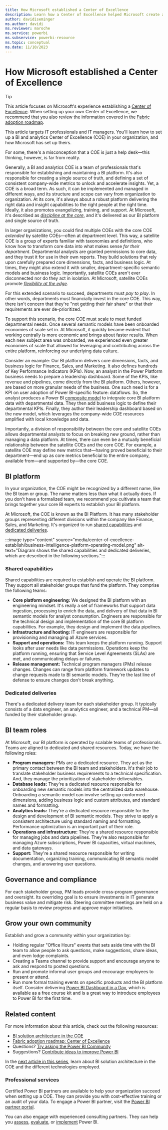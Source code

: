 ```yaml
---
title: How Microsoft established a Center of Excellence
description: Learn how a Center of Excellence helped Microsoft create a standardized analytics and data platform to unlock insights with the right operating model, stakeholder engagement, and shared and dedicated investments.
author: davidiseminger
ms.author: davidi
ms.reviewer: maroche
ms.service: powerbi
ms.subservice: powerbi-resource
ms.topic: conceptual
ms.date: 11/10/2023
---
```

# How Microsoft established a Center of Excellence

> [!TIP]
> This article focuses on Microsoft's experience establishing a [Center of Excellence](fabric-adoption-roadmap-center-of-excellence.md). When setting up your own Center of Excellence, we recommend that you also review the information covered in the [Fabric adoption roadmap](fabric-adoption-roadmap.md).

This article targets IT professionals and IT managers. You'll learn how to set up a BI and analytics Center of Excellence (COE) in your organization, and how Microsoft has set up theirs.

For some, there's a misconception that a COE is just a help desk—this thinking, however, is far from reality.

Generally, a BI and analytics COE is a team of professionals that's responsible for establishing and maintaining a BI platform. It's also responsible for creating a single source of truth, and defining a set of consistent company-wide metrics to unlock and accelerate insights. Yet, a COE is a broad term. As such, it can be implemented and managed in different ways, and its structure and scope can vary from organization to organization. At its core, it's always about a robust platform delivering the right data and insight capabilities to the right people at the right time. Ideally, it also promotes evangelizing, training, and support. At Microsoft, it's described as *[discipline at the core](center-of-excellence-microsoft-business-intelligence-transformation.md#discipline-at-the-core)*, and it's delivered as our BI platform and single source of truth.

In larger organizations, you could find multiple COEs with the core COE *extended* by satellite COEs—often at department level. This way, a satellite COE is a group of experts familiar with taxonomies and definitions, who know how to transform core data into what makes sense *for their department*. Departmental analysts are granted permissions to core data, and they trust it for use in their own reports. They build solutions that rely upon carefully prepared core dimensions, facts, and business logic. At times, they might also extend it with smaller, department-specific semantic models and business logic. Importantly, satellite COEs aren't ever disconnected nor do they act in isolation. At Microsoft, satellite COEs promote *[flexibility at the edge](center-of-excellence-microsoft-business-intelligence-transformation.md#flexibility-at-the-edge)*.

For this extended scenario to succeed, departments must *pay to play*. In other words, departments must financially invest in the core COE. This way, there isn't concern that they're "not getting their fair share" or that their requirements are ever de-prioritized.

To support this scenario, the core COE must scale to meet funded departmental needs. Once several semantic models have been onboarded economies of scale set in. At Microsoft, it quickly became evident that working centrally is more economic and brings about faster results. When each new subject area was onboarded, we experienced even greater economies of scale that allowed for leveraging and contributing across the entire platform, reinforcing our underlying data culture.

Consider an example: Our BI platform delivers core dimensions, facts, and business logic for Finance, Sales, and Marketing. It also defines hundreds of Key Performance Indicators (KPIs). Now, an analyst in the Power Platform business needs to prepare a leadership dashboard. Some of the KPIs, like revenue and pipelines, come directly from the BI platform. Others, however, are based on more granular needs of the business. One such need is for a KPI on user adoption of Power BI-specific feature: dataflows. So, the analyst produces a Power BI [composite model](composite-model-guidance.md) to integrate core BI platform data with departmental data. They then add business logic to define their departmental KPIs. Finally, they author their leadership dashboard based on the new model, which leverages the company-wide COE resources amplified with local knowledge and data.

Importantly, a division of responsibility between the core and satellite COEs allows departmental analysts to focus on breaking new ground, rather than managing a data platform. At times, there can even be a mutually beneficial relationship between the satellite COEs and the core COE. For example, a satellite COE may define new metrics that—having proved beneficial to their department—end up as core metrics beneficial to the entire company, available from—and supported by—the core COE.

## BI platform

In your organization, the COE might be recognized by a different name, like the BI team or group. The name matters less than what it actually does. If you don't have a formalized team, we recommend you cultivate a team that brings together your core BI experts to establish your BI platform.

At Microsoft, the COE is known as the BI Platform. It has many stakeholder groups representing different divisions within the company like Finance, Sales, and Marketing. It's organized to run [shared capabilities](#shared-capabilities) and [dedicated deliveries](#dedicated-deliveries).

:::image type="content" source="media/center-of-excellence-establish/business-intelligence-platform-operating-model.png" alt-text="Diagram shows the shared capabilities and dedicated deliveries, which are described in the following sections.":::

### Shared capabilities

Shared capabilities are required to establish and operate the BI platform. They support all stakeholder groups that fund the platform. They comprise the following teams:

- **Core platform engineering:** We designed the BI platform with an engineering mindset. It's really a set of frameworks that support data ingestion, processing to enrich the data, and delivery of that data in BI semantic models for analyst consumption. Engineers are responsible for the technical design and implementation of the core BI platform capabilities. For example, they design and implement the data pipelines.
- **Infrastructure and hosting:** IT engineers are responsible for provisioning and managing all Azure services.
- **Support and operations:** This team keeps the platform running. Support looks after user needs like data permissions. Operations keep the platform running, ensuring that Service Level Agreements (SLAs) are met, and communicating delays or failures.
- **Release management:** Technical program managers (PMs) release changes. Changes can range from platform framework updates to change requests made to BI semantic models. They're the last line of defense to ensure changes don't break anything.

### Dedicated deliveries

There's a dedicated delivery team for each stakeholder group. It typically consists of a data engineer, an analytics engineer, and a technical PM—all funded by their stakeholder group.

## BI team roles

At Microsoft, our BI platform is operated by scalable teams of professionals. Teams are aligned to dedicated and shared resources. Today, we have the following roles:

- **Program managers:** PMs are a dedicated resource. They act as the primary contact between the BI team and stakeholders. It's their job to translate stakeholder business requirements to a technical specification. And, they manage the prioritization of stakeholder deliverables.
- **Database leads:** They're a dedicated resource responsible for onboarding new semantic models into the centralized data warehouse. Onboarding a semantic model can involve setting up conformed dimensions, adding business logic and custom attributes, and standard names and formatting.
- **Analytics leads:** They're a dedicated resource responsible for the design and development of BI semantic models. They strive to apply a consistent architecture using standard naming and formatting. Performance optimization is an important part of their role.
- **Operations and infrastructure:** They're a shared resource responsible for managing jobs and data pipelines. They're also responsible for managing Azure subscriptions, Power BI capacities, virtual machines, and data gateways.
- **Support:** They're a shared resource responsible for writing documentation, organizing training, communicating BI semantic model changes, and answering user questions.

## Governance and compliance

For each stakeholder group, PM leads provide cross-program governance and oversight. Its overriding goal is to ensure investments in IT generate business value and mitigate risk. Steering committee meetings are held on a regular basis to review progress and approve major initiatives.

## Grow your own community

Establish and grow a community within your organization by:

- Holding regular "Office Hours" events that sets aside time with the BI team to allow people to ask questions, make suggestions, share ideas, and even lodge complaints.
- Creating a Teams channel to provide support and encourage anyone to ask and respond to posted questions.
- Run and promote informal user groups and encourage employees to present or attend.
- Run more formal training events on specific products and the BI platform itself. Consider delivering [Power BI Dashboard in a Day](https://powerbi.microsoft.com/diad/), which is available as a free course kit and is a great way to introduce employees to Power BI for the first time.

## Related content

For more information about this article, check out the following resources:

- [BI solution architecture in the COE](center-of-excellence-business-intelligence-solution-architecture.md)
- [Fabric adoption roadmap: Center of Excellence](fabric-adoption-roadmap-center-of-excellence.md)
- Questions? [Try asking the Power BI Community](https://community.powerbi.com/)
- Suggestions? [Contribute ideas to improve Power BI](https://ideas.powerbi.com/)

In the [next article in this series](center-of-excellence-business-intelligence-solution-architecture.md), learn about BI solution architecture in the COE and the different technologies employed.

### Professional services

Certified Power BI partners are available to help your organization succeed when setting up a COE. They can provide you with cost-effective training or an audit of your data. To engage a Power BI partner, visit the [Power BI partner portal](https://powerbi.microsoft.com/partners/).

You can also engage with experienced consulting partners. They can help you [assess](https://appsource.microsoft.com/marketplace/consulting-services?product=power-bi&serviceType=assessment&country=ALL&region=ALL), [evaluate](https://appsource.microsoft.com/marketplace/consulting-services?product=power-bi&serviceType=proof-of-concept&country=ALL&region=ALL), or [implement](https://appsource.microsoft.com/marketplace/consulting-services?product=power-bi&serviceType=implementation&country=ALL&region=ALL&page=1) Power BI.
